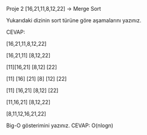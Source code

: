 Proje 2
[16,21,11,8,12,22] -> Merge Sort

Yukarıdaki dizinin sort türüne göre aşamalarını yazınız.

CEVAP:

  [16,21,11,8,12,22]

 [16,21,11]  [8,12,22]

[11][16,21]   [8,12] [22]

[11] [16] [21] [8] [12] [22]

[11] [16,21]   [8,12] [22]

[11,16,21]     [8,12,22]

  [8,11,12,16,21,22]

Big-O gösterimini yazınız.
CEVAP: O(nlogn)


